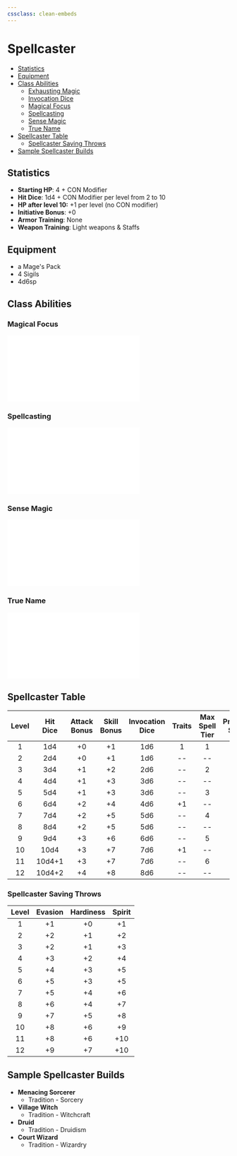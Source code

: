 ```yaml
---
cssclass: clean-embeds
---
```

# Spellcaster
- [Statistics](#Statistics)
- [Equipment](#Equipment)
- [Class Abilities](#Class%20Abilities)
	- [Exhausting Magic](#Exhausting%20Magic)
	- [Invocation Dice](#Invocation%20Dice)
	- [Magical Focus](#Magical%20Focus)
	- [Spellcasting](#Spellcasting)
	- [Sense Magic](#Sense%20Magic)
	- [True Name](#True%20Name)
- [Spellcaster Table](#Spellcaster%20Table)
	- [Spellcaster Saving Throws](#Spellcaster%20Saving%20Throws)
- [Sample Spellcaster Builds](#Sample%20Spellcaster%20Builds)


## Statistics
- **Starting HP**: 4 + CON Modifier
- **Hit Dice**: 1d4 + CON Modifier per level from 2 to 10
- **HP after level 10:** +1 per level (no CON modifier)
- **Initiative Bonus**: +0
- **Armor Training**: None
- **Weapon Training**: Light weapons & Staffs

## Equipment
- a Mage's Pack
- 4 Sigils
- 4d6sp

## Class Abilities

### Magical Focus
![](classes/ClassAbilities.md#magical%20focus)

### Spellcasting
![](classes/ClassAbilities.md#spellcasting)

### Sense Magic
![](classes/ClassAbilities.md#sense%20magic)

### True Name
![](classes/ClassAbilities.md#true%20name)

## Spellcaster Table    
| Level | Hit<br/>Dice | Attack<br/>Bonus | Skill<br/>Bonus | Invocation<br/>Dice | Traits | Max<br/>Spell<br/>Tier | Prepared<br/>Spells | Spell<br/>Save |
|:-----:|:------------:|:----------------:|:---------------:|:-------------------:|:------:|:----------------------:|:-------------------:|:--------------:|
|   1   |     1d4      |        +0        |       +1        |          1d6        |   1    |  1                     |  1                  | 12+            |
|   2   |     2d4      |        +0        |       +1        |          1d6        |   --   | --                     |  2                  | 13+            |
|   3   |     3d4      |        +1        |       +2        |          2d6        |   --   |  2                     |  3                  | 13+            |
|   4   |     4d4      |        +1        |       +3        |          3d6        |   --   | --                     |  4                  | 14+            |
|   5   |     5d4      |        +1        |       +3        |          3d6        |   --   |  3                     |  5                  | 15+            |
|   6   |     6d4      |        +2        |       +4        |          4d6        |   +1   | --                     |  6                  | 15+            |
|   7   |     7d4      |        +2        |       +5        |          5d6        |   --   |  4                     |  7                  | 16+            |
|   8   |     8d4      |        +2        |       +5        |          5d6        |   --   | --                     |  8                  | 17+            |
|   9   |     9d4      |        +3        |       +6        |          6d6        |   --   |  5                     |  9                  | 18+            |
|  10   |     10d4     |        +3        |       +7        |          7d6        |   +1   | --                     | 10                  | 19+            |
|  11   |    10d4+1    |        +3        |       +7        |          7d6        |   --   |  6                     | 11                  | 19+            |
|  12   |    10d4+2    |        +4        |       +8        |          8d6        |   --   | --                     | 12                  | 20+            |

### Spellcaster Saving Throws
| Level | Evasion | Hardiness | Spirit |
|:-----:|:-------:|:---------:|:------:|
|   1   |    +1   |     +0    |   +1   |
|   2   |    +2   |     +1    |   +2   |
|   3   |    +2   |     +1    |   +3   |
|   4   |    +3   |     +2    |   +4   |
|   5   |    +4   |     +3    |   +5   |
|   6   |    +5   |     +3    |   +5   |
|   7   |    +5   |     +4    |   +6   |
|   8   |    +6   |     +4    |   +7   |
|   9   |    +7   |     +5    |   +8   |
|  10   |    +8   |     +6    |   +9   |
|  11   |    +8   |     +6    |  +10   |
|  12   |    +9   |     +7    |  +10   |

## Sample Spellcaster Builds
- **Menacing Sorcerer** 
 	- Tradition - Sorcery
- **Village Witch**
 	- Tradition - Witchcraft
- **Druid**
  -  Tradition - Druidism
- **Court Wizard**
  - Tradition - Wizardry
